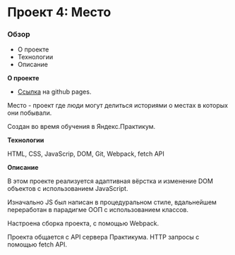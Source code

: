 # Проект 4: Место

### Обзор

* О проекте
* Технологии
* Описание 

**О проекте**

* [Ссылка](https://romansergichev.github.io/mesto/) на github pages.

Место - проект где люди могут делиться историями о местах в которых они побывали.

Cоздан во время обучения в Яндекс.Практикум.


**Технологии**

HTML, CSS, JavaScrip, DOM, Git, Webpack, fetch API

**Описание**

В этом проекте реализуется адаптивная вёрстка и изменение DOM объектов с использованием JavaScript. 

Изначально JS был написан в процедуральном стиле, вдальнейшем переработан в парадигме ООП с использованием классов.

Настроена сборка проекта, с помощью Webpack.

Проекта общается с API сервера Практикума. HTTP запросы с помощью fetch API.